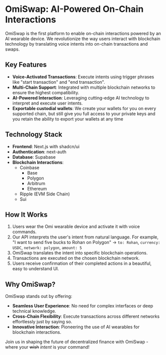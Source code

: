 # OmiSwap: AI-Powered On-Chain Interactions

OmiSwap is the first platform to enable on-chain interactions powered by an AI wearable device. We revolutionize the way users interact with blockchain technology by translating voice intents into on-chain transactions and swaps.

## Key Features

- **Voice-Activated Transactions**: Execute intents using trigger phrases like "start transaction" and "end transaction".
- **Multi-Chain Support**: Integrated with multiple blockchain networks to ensure the highest compatibility.
- **AI-Powered Interaction**: Leveraging cutting-edge AI technology to interpret and execute user intents.
- **Exportable custodial wallets**: We create your wallets for you on every supported chain, but still give you full access to your private keys and you retain the ability to export your wallets at any time

## Technology Stack

- **Frontend**: Next.js with shadcn/ui
- **Authentication**: next-auth
- **Database**: Supabase
- **Blockchain Interactions**:
  - Coinbase
    - Base
    - Polygon
    - Arbitrum
    - Ethereum
  - Ripple (EVM Side Chain)
  - Sui

## How It Works

1. Users wear the Omi wearable device and activate it with voice commands.
2. Our API interprets the user's intent from natural language. For example, "I want to send five bucks to Rohan on Polygon" → `to: Rohan`, `currency: USDC`, `network: polygon`, `amount: 5`
3. OmiSwap translates the intent into specific blockchain operations.
4. Transactions are executed on the chosen blockchain network.
5. Users receive confirmation of their completed actions in a beautiful, easy to understand UI.

## Why OmiSwap?

OmiSwap stands out by offering:

- **Seamless User Experience**: No need for complex interfaces or deep technical knowledge.
- **Cross-Chain Flexibility**: Execute transactions across different networks effortlessly just by saying so.
- **Innovative Interaction**: Pioneering the use of AI wearables for blockchain interactions.

Join us in shaping the future of decentralized finance with OmiSwap - where your ~~wish~~ _intent_ is your command!
